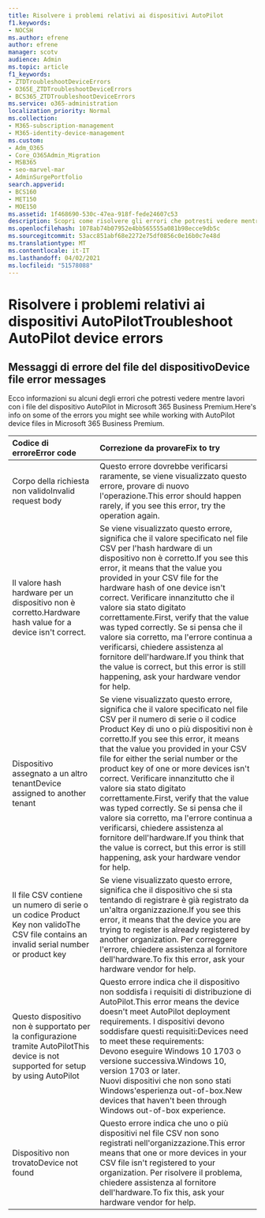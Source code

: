 ```yaml
---
title: Risolvere i problemi relativi ai dispositivi AutoPilot
f1.keywords:
- NOCSH
ms.author: efrene
author: efrene
manager: scotv
audience: Admin
ms.topic: article
f1_keywords:
- ZTDTroubleshootDeviceErrors
- O365E_ZTDTroubleshootDeviceErrors
- BCS365_ZTDTroubleshootDeviceErrors
ms.service: o365-administration
localization_priority: Normal
ms.collection:
- M365-subscription-management
- M365-identity-device-management
ms.custom:
- Adm_O365
- Core_O365Admin_Migration
- MSB365
- seo-marvel-mar
- AdminSurgePortfolio
search.appverid:
- BCS160
- MET150
- MOE150
ms.assetid: 1f468690-530c-47ea-918f-fede24607c53
description: Scopri come risolvere gli errori che potresti vedere mentre lavori con i file del dispositivo AutoPilot in Microsoft 365 Business Premium.
ms.openlocfilehash: 1078ab74b07952e4bb565555a081b98ecce9db5c
ms.sourcegitcommit: 53acc851abf68e2272e75df0856c0e16b0c7e48d
ms.translationtype: MT
ms.contentlocale: it-IT
ms.lasthandoff: 04/02/2021
ms.locfileid: "51578088"
---
```

# <a name="troubleshoot-autopilot-device-errors"></a><span data-ttu-id="198c8-103">Risolvere i problemi relativi ai dispositivi AutoPilot</span><span class="sxs-lookup"><span data-stu-id="198c8-103">Troubleshoot AutoPilot device errors</span></span>

## <a name="device-file-error-messages"></a><span data-ttu-id="198c8-104">Messaggi di errore del file del dispositivo</span><span class="sxs-lookup"><span data-stu-id="198c8-104">Device file error messages</span></span>

<span data-ttu-id="198c8-105">Ecco informazioni su alcuni degli errori che potresti vedere mentre lavori con i file del dispositivo AutoPilot in Microsoft 365 Business Premium.</span><span class="sxs-lookup"><span data-stu-id="198c8-105">Here's info on some of the errors you might see while working with AutoPilot device files in Microsoft 365 Business Premium.</span></span> 
  
|<span data-ttu-id="198c8-106">**Codice di errore**</span><span class="sxs-lookup"><span data-stu-id="198c8-106">**Error code**</span></span>|<span data-ttu-id="198c8-107">**Correzione da provare**</span><span class="sxs-lookup"><span data-stu-id="198c8-107">**Fix to try**</span></span>|
|:-----|:-----|
|<span data-ttu-id="198c8-108">Corpo della richiesta non valido</span><span class="sxs-lookup"><span data-stu-id="198c8-108">Invalid request body</span></span>  <br/> |<span data-ttu-id="198c8-109">Questo errore dovrebbe verificarsi raramente, se viene visualizzato questo errore, provare di nuovo l'operazione.</span><span class="sxs-lookup"><span data-stu-id="198c8-109">This error should happen rarely, if you see this error, try the operation again.</span></span>  <br/> |
|<span data-ttu-id="198c8-110">Il valore hash hardware per un dispositivo non è corretto.</span><span class="sxs-lookup"><span data-stu-id="198c8-110">Hardware hash value for a device isn't correct.</span></span>  <br/> |<span data-ttu-id="198c8-111">Se viene visualizzato questo errore, significa che il valore specificato nel file CSV per l'hash hardware di un dispositivo non è corretto.</span><span class="sxs-lookup"><span data-stu-id="198c8-111">If you see this error, it means that the value you provided in your CSV file for the hardware hash of one device isn't correct.</span></span> <span data-ttu-id="198c8-112">Verificare innanzitutto che il valore sia stato digitato correttamente.</span><span class="sxs-lookup"><span data-stu-id="198c8-112">First, verify that the value was typed correctly.</span></span> <span data-ttu-id="198c8-113">Se si pensa che il valore sia corretto, ma l'errore continua a verificarsi, chiedere assistenza al fornitore dell'hardware.</span><span class="sxs-lookup"><span data-stu-id="198c8-113">If you think that the value is correct, but this error is still happening, ask your hardware vendor for help.</span></span>  <br/> |
|<span data-ttu-id="198c8-114">Dispositivo assegnato a un altro tenant</span><span class="sxs-lookup"><span data-stu-id="198c8-114">Device assigned to another tenant</span></span>  <br/> |<span data-ttu-id="198c8-115">Se viene visualizzato questo errore, significa che il valore specificato nel file CSV per il numero di serie o il codice Product Key di uno o più dispositivi non è corretto.</span><span class="sxs-lookup"><span data-stu-id="198c8-115">If you see this error, it means that the value you provided in your CSV file for either the serial number or the product key of one or more devices isn't correct.</span></span> <span data-ttu-id="198c8-116">Verificare innanzitutto che il valore sia stato digitato correttamente.</span><span class="sxs-lookup"><span data-stu-id="198c8-116">First, verify that the value was typed correctly.</span></span> <span data-ttu-id="198c8-117">Se si pensa che il valore sia corretto, ma l'errore continua a verificarsi, chiedere assistenza al fornitore dell'hardware.</span><span class="sxs-lookup"><span data-stu-id="198c8-117">If you think that the value is correct, but this error is still happening, ask your hardware vendor for help.</span></span>  <br/> |
|<span data-ttu-id="198c8-118">Il file CSV contiene un numero di serie o un codice Product Key non valido</span><span class="sxs-lookup"><span data-stu-id="198c8-118">The CSV file contains an invalid serial number or product key</span></span>  <br/> |<span data-ttu-id="198c8-119">Se viene visualizzato questo errore, significa che il dispositivo che si sta tentando di registrare è già registrato da un'altra organizzazione.</span><span class="sxs-lookup"><span data-stu-id="198c8-119">If you see this error, it means that the device you are trying to register is already registered by another organization.</span></span> <span data-ttu-id="198c8-120">Per correggere l'errore, chiedere assistenza al fornitore dell'hardware.</span><span class="sxs-lookup"><span data-stu-id="198c8-120">To fix this error, ask your hardware vendor for help.</span></span>  <br/> |
|<span data-ttu-id="198c8-121">Questo dispositivo non è supportato per la configurazione tramite AutoPilot</span><span class="sxs-lookup"><span data-stu-id="198c8-121">This device is not supported for setup by using AutoPilot</span></span>  <br/> | <span data-ttu-id="198c8-122">Questo errore indica che il dispositivo non soddisfa i requisiti di distribuzione di AutoPilot.</span><span class="sxs-lookup"><span data-stu-id="198c8-122">This error means the device doesn't meet AutoPilot deployment requirements.</span></span> <span data-ttu-id="198c8-123">I dispositivi devono soddisfare questi requisiti:</span><span class="sxs-lookup"><span data-stu-id="198c8-123">Devices need to meet these requirements:</span></span>  <br/>  <span data-ttu-id="198c8-124">Devono eseguire Windows 10 1703 o versione successiva.</span><span class="sxs-lookup"><span data-stu-id="198c8-124">Windows 10, version 1703 or later.</span></span>  <br/>  <span data-ttu-id="198c8-125">Nuovi dispositivi che non sono stati Windows'esperienza out-of-box.</span><span class="sxs-lookup"><span data-stu-id="198c8-125">New devices that haven't been through Windows out-of-box experience.</span></span>  <br/> |
|<span data-ttu-id="198c8-126">Dispositivo non trovato</span><span class="sxs-lookup"><span data-stu-id="198c8-126">Device not found</span></span>  <br/> |<span data-ttu-id="198c8-127">Questo errore indica che uno o più dispositivi nel file CSV non sono registrati nell'organizzazione.</span><span class="sxs-lookup"><span data-stu-id="198c8-127">This error means that one or more devices in your CSV file isn't registered to your organization.</span></span> <span data-ttu-id="198c8-128">Per risolvere il problema, chiedere assistenza al fornitore dell'hardware.</span><span class="sxs-lookup"><span data-stu-id="198c8-128">To fix this, ask your hardware vendor for help.</span></span>  <br/> |
